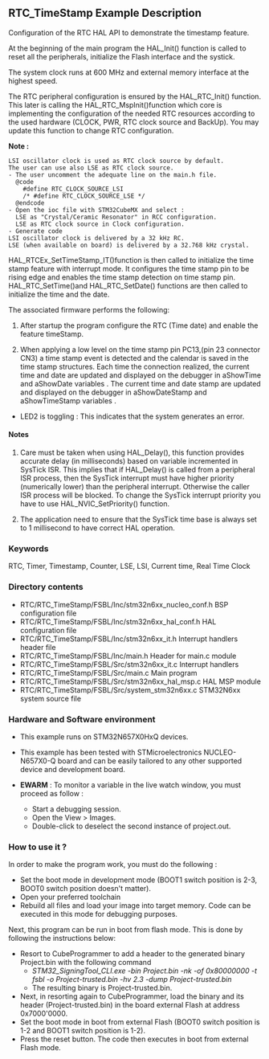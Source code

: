## <b>RTC_TimeStamp Example Description</b>

Configuration of the RTC HAL API to demonstrate the timestamp feature.

At the beginning of the main program the HAL_Init() function is called to reset 
all the peripherals, initialize the Flash interface and the systick.

The system clock runs at 600 MHz and external memory interface at the highest speed.

The RTC peripheral configuration is ensured by the HAL_RTC_Init() function.
This later is calling the HAL_RTC_MspInit()function which core is implementing
the configuration of the needed RTC resources according to the used hardware (CLOCK, 
PWR, RTC clock source and BackUp). You may update this function to change RTC configuration.

**Note :**

    LSI oscillator clock is used as RTC clock source by default.
    The user can use also LSE as RTC clock source.
    - The user uncomment the adequate line on the main.h file.
      @code
        #define RTC_CLOCK_SOURCE_LSI
        /* #define RTC_CLOCK_SOURCE_LSE */
      @endcode
    - Open the ioc file with STM32CubeMX and select :
      LSE as "Crystal/Ceramic Resonator" in RCC configuration.
      LSE as RTC clock source in Clock configuration.
    - Generate code
    LSI oscillator clock is delivered by a 32 kHz RC.
    LSE (when available on board) is delivered by a 32.768 kHz crystal.

HAL_RTCEx_SetTimeStamp_IT()function is then called to initialize the time stamp feature 
with interrupt mode. It configures the time stamp pin to be rising edge and enables
the time stamp detection on time stamp pin.
HAL_RTC_SetTime()and HAL_RTC_SetDate() functions are then called to initialize the 
time and the date.

The associated firmware performs the following:

1. After startup the program configure the RTC (Time date) and enable the feature 
   timeStamp.
   
2. When applying a low level on the time stamp pin PC13,(pin 23 connector CN3)
   a time stamp event is detected and the calendar is saved in the time stamp structures.
   Each time the connection realized, the current time and date are updated and displayed
   on the debugger in aShowTime and aShowDate variables .
   The current time and date stamp are updated and displayed on the debugger in aShowDateStamp and aShowTimeStamp variables .

- LED2 is toggling : This indicates that the system generates an error.
       
#### <b>Notes</b>

 1. Care must be taken when using HAL_Delay(), this function provides accurate delay (in milliseconds)
    based on variable incremented in SysTick ISR. This implies that if HAL_Delay() is called from
    a peripheral ISR process, then the SysTick interrupt must have higher priority (numerically lower)
    than the peripheral interrupt. Otherwise the caller ISR process will be blocked.
    To change the SysTick interrupt priority you have to use HAL_NVIC_SetPriority() function.
      
 2. The application need to ensure that the SysTick time base is always set to 1 millisecond
    to have correct HAL operation.

### <b>Keywords</b>

RTC, Timer, Timestamp, Counter, LSE, LSI, Current time, Real Time Clock

### <b>Directory contents</b>

  - RTC/RTC_TimeStamp/FSBL/Inc/stm32n6xx_nucleo_conf.h BSP configuration file
  - RTC/RTC_TimeStamp/FSBL/Inc/stm32n6xx_hal_conf.h    HAL configuration file
  - RTC/RTC_TimeStamp/FSBL/Inc/stm32n6xx_it.h          Interrupt handlers header file
  - RTC/RTC_TimeStamp/FSBL/Inc/main.h                  Header for main.c module  
  - RTC/RTC_TimeStamp/FSBL/Src/stm32n6xx_it.c          Interrupt handlers
  - RTC/RTC_TimeStamp/FSBL/Src/main.c                  Main program
  - RTC/RTC_TimeStamp/FSBL/Src/stm32n6xx_hal_msp.c     HAL MSP module
  - RTC/RTC_TimeStamp/FSBL/Src/system_stm32n6xx.c      STM32N6xx system source file


### <b>Hardware and Software environment</b> 

  - This example runs on STM32N657X0HxQ devices.
  - This example has been tested with STMicroelectronics NUCLEO-N657X0-Q 
    board and can be easily tailored to any other supported device 
    and development board.

  - **EWARM** : To monitor a variable in the live watch window, you must proceed as follow :
    - Start a debugging session.
    - Open the View > Images.
    - Double-click to deselect the second instance of project.out. 

### <b>How to use it ?</b> 

In order to make the program work, you must do the following :

 - Set the boot mode in development mode (BOOT1 switch position is 2-3, BOOT0 switch position doesn't matter).
 - Open your preferred toolchain
 - Rebuild all files and load your image into target memory. Code can be executed in this mode for debugging purposes.

 Next, this program can be run in boot from flash mode. This is done by following the instructions below:

 - Resort to CubeProgrammer to add a header to the generated binary Project.bin with the following command
      - *STM32_SigningTool_CLI.exe -bin Project.bin -nk -of 0x80000000 -t fsbl -o Project-trusted.bin -hv 2.3 -dump Project-trusted.bin*
   - The resulting binary is Project-trusted.bin.
 - Next, in resorting again to CubeProgrammer, load the binary and its header (Project-trusted.bin) in the board external Flash at address 0x7000'0000.
 - Set the boot mode in boot from external Flash (BOOT0 switch position is 1-2 and BOOT1 switch position is 1-2).
 - Press the reset button. The code then executes in boot from external Flash mode.

